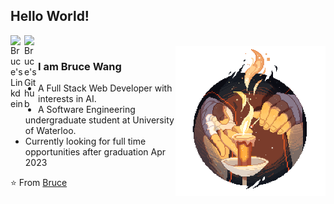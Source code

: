 ## Hello World!

<a href="https://www.linkedin.com/in/brucewang1030/">
  <img align="left" alt="Bruce's Linkdein" width="22px" src="https://cdn.jsdelivr.net/npm/simple-icons@v3/icons/linkedin.svg" />
</a>
<a href="https://github.com/BruceWang1030">
  <img align="left" alt="Bruce's Github" width="22px" src="https://cdn.jsdelivr.net/npm/simple-icons@v3/icons/github.svg" />
</a>

<br />
<img align="right" alt="Hello" width="240px" src="https://github.com/BruceWang1030/BruceWang1030/blob/master/campfire.png" />

### I am Bruce Wang
- A Full Stack Web Developer with interests in AI.
- A Software Engineering undergraduate student at University of Waterloo. 
- Currently looking for full time opportunities after graduation Apr 2023


⭐️ From [Bruce](https://github.com/BruceWang1030)
